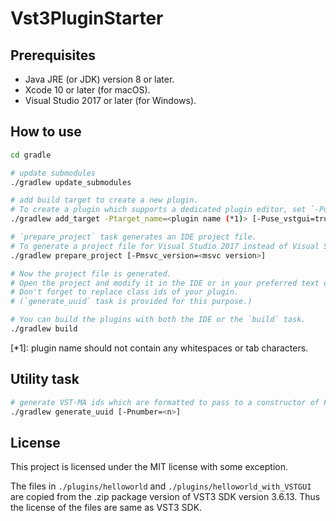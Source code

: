 # Vst3PluginStarter

## Prerequisites

* Java JRE (or JDK) version 8 or later.
* Xcode 10 or later (for macOS).
* Visual Studio 2017 or later (for Windows).

## How to use

```sh
cd gradle

# update submodules
./gradlew update_submodules

# add build target to create a new plugin.
# To create a plugin which supports a dedicated plugin editor, set `-Puse_vstgui=true`.
./gradlew add_target -Ptarget_name=<plugin name (*1)> [-Puse_vstgui=true]

# `prepare_project` task generates an IDE project file.
# To generate a project file for Visual Studio 2017 instead of Visual Studio 2019, set `-Pmsvc_version="Visual Studio 15 2017"`
./gradlew prepare_project [-Pmsvc_version=<msvc version>]

# Now the project file is generated.
# Open the project and modify it in the IDE or in your preferred text editor.
# Don't forget to replace class ids of your plugin.
# (`generate_uuid` task is provided for this purpose.)

# You can build the plugins with both the IDE or the `build` task.
./gradlew build
```

\[*1\]: plugin name should not contain any whitespaces or tab characters.

## Utility task

```sh
# generate VST-MA ids which are formatted to pass to a constructor of FUID.
./gradlew generate_uuid [-Pnumber=<n>]
```

## License

This project is licensed under the MIT license with some exception.

The files in `./plugins/helloworld` and `./plugins/helloworld_with_VSTGUI` are copied from the .zip package version of VST3 SDK version 3.6.13.
Thus the license of the files are same as VST3 SDK.

